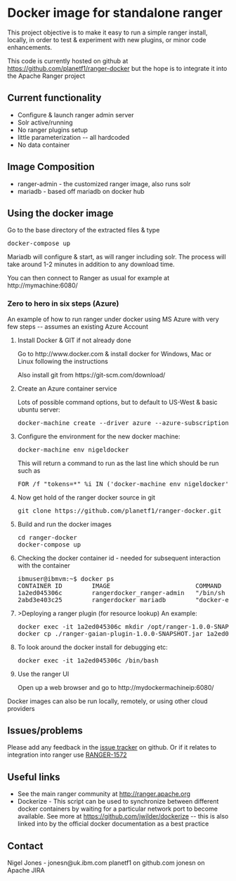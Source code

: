 <h1>Docker image for standalone ranger</h1>


This project objective is to make it easy to run a simple ranger install, locally, in order to test & experiment
with new plugins, or minor code enhancements.

This code is currently hosted on github at https://github.com/planetf1/ranger-docker 
but the hope is to integrate it into the Apache Ranger project
<h2>Current functionality</h2>
<ul>
<li>Configure & launch ranger admin server
<li>Solr active/running
<li>No ranger plugins setup
<li>little parameterization -- all hardcoded
<li>No data container
</ul>
<h2>Image Composition</h2>
<ul>
<li>ranger-admin - the customized ranger image, also runs solr
<li>mariadb - based off mariadb on docker hub
</ul>
<h2>Using the docker image</h2>
Go to the base directory of the extracted files & type
<pre>
docker-compose up
</pre>
Mariadb will configure & start, as will ranger including solr. The process will take around 1-2 minutes in addition
to any download time.
<p>
You can then connect to Ranger as usual for example at http://mymachine:6080/
<h3>Zero to hero in six steps (Azure)</h3>
<p>An example of how to run ranger under docker using MS Azure with very few steps -- assumes an existing Azure Account
<ol>
<li>Install Docker & GIT if not already done
<p>Go to http://www.docker.com & install docker for Windows, Mac or Linux following the instructions
<p>Also install git from https://git-scm.com/download/
<li>Create an Azure container service
<p>
Lots of possible command options, but to default to US-West & basic ubuntu server:
<pre>docker-machine create --driver azure --azure-subscription-id aaaaaaaa-bbbb-cccc-dddd-eeeeee nigeldocker</pre>
<li>Configure the environment for the new docker machine:
 <pre>docker-machine env nigeldocker</pre>
 <p>This will return a command to run as the last line which should be run such as
 <pre>FOR /f "tokens=*" %i IN ('docker-machine env nigeldocker') DO @%i</pre>
 <li>Now get hold of the ranger docker source in git
 <pre>git clone https://github.com/planetf1/ranger-docker.git</pre>
 <li>Build and run the docker images
 <pre>cd ranger-docker
docker-compose up</pre>
<li>Checking the docker container id - needed for subsequent interaction with the container
<pre>
ibmuser@ibmvm:~$ docker ps
CONTAINER ID        IMAGE                       COMMAND                  CREATED             STATUS              PORTS                                                                              NAMES
1a2ed045306c        rangerdocker_ranger-admin   "/bin/sh -c /opt/ran…"   2 hours ago         Up 2 hours          0.0.0.0:6080->6080/tcp, 0.0.0.0:6083->6083/tcp, 0.0.0.0:6182-6183->6182-6183/tcp   rangerdocker_ranger-admin_1
2abd3e403c25        rangerdocker_mariadb        "docker-entrypoint.s…"   2 hours ago         Up 2 hours          0.0.0.0:3306->3306/tcp                                                             rangerdocker_mariadb_1
</pre>
<li>>Deploying a ranger plugin (for resource lookup)
An example:
<pre>
docker exec -it 1a2ed045306c mkdir /opt/ranger-1.0.0-SNAPSHOT-admin/ews/webapp/WEB-INF/classes/ranger-plugins/gaian
docker cp ./ranger-gaian-plugin-1.0.0-SNAPSHOT.jar 1a2ed045306c:/opt/ranger-1.0.0-SNAPSHOT-admin/ews/webapp/WEB-INF/classes/ranger-plugins/gaian
</pre>
<li>To look around the docker install for debugging etc:
<pre>
docker exec -it 1a2ed045306c /bin/bash
</pre>
 <li>Use the ranger UI
 <p>Open up a web browser and go to http://mydockermachineip:6080/
 </ol>
 <p>Docker images can also be run locally, remotely, or using other cloud providers
<h2>Issues/problems</h2>
Please add any feedback in the <a href="https://github.com/planetf1/ranger-docker/issues">issue tracker</a> on github.
Or if it relates to integration into ranger use <a href="https://issues.apache.org/jira/browse/RANGER-1572">RANGER-1572</a> 


<h2>Useful links</h2>
<ul>
<li>See the main ranger community at <a href="http://ranger.apache.org">http://ranger.apache.org</a>
<li>Dockerize - This script can be used to synchronize between different docker containers by waiting for a particular network port to become available. See more at <a href="https://github.com/jwilder/dockerize">https://github.com/jwilder/dockerize</a> -- this is also linked into by the official docker documentation as a best practice
</ul>
<h2>Contact</h2>
Nigel Jones - 
jonesn@uk.ibm.com
planetf1 on github.com
jonesn on Apache JIRA

